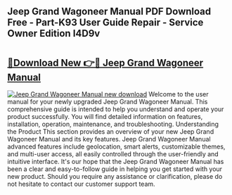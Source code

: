## Jeep Grand Wagoneer Manual PDF Download Free - Part-K93 User Guide Repair - Service Owner Edition I4D9v

# <h2><a href="http://bc63291.oget.top/?id=Jeep+Grand+Wagoneer+Manual">🔗Download New 👉🔴 Jeep Grand Wagoneer Manual</a></h2>

[![Jeep Grand Wagoneer Manual new download](https://i.imgur.com/5g1atiW.png)](http://bc63291.oget.top/?id=Jeep+Grand+Wagoneer+Manual)
Welcome to the user manual for your newly upgraded Jeep Grand Wagoneer Manual. This comprehensive guide is intended to help you understand and operate your product successfully. You will find detailed information on features, installation, operation, maintenance, and troubleshooting. Understanding the Product This section provides an overview of your new Jeep Grand Wagoneer Manual and its key features. Jeep Grand Wagoneer Manual advanced features include geolocation, smart alerts, customizable themes, and multi-user access, all easily controlled through the user-friendly and intuitive interface. It's our hope that the Jeep Grand Wagoneer Manual has been a clear and easy-to-follow guide in helping you get started with your new product. Should you require any assistance or clarification, please do not hesitate to contact our customer support team.
